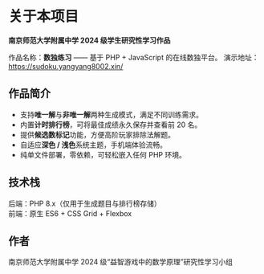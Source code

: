 # 关于本项目

**南京师范大学附属中学 2024 级学生研究性学习作品**

作品名称：**数独练习** —— 基于 PHP + JavaScript 的在线数独平台。
演示地址：https://sudoku.yangyang8002.xin/
## 作品简介
- 支持**唯一解**与**非唯一解**两种生成模式，满足不同训练需求。
- 内置**计时排行榜**，可将最佳成绩永久保存并查看前 20 名。
- 提供**候选数标记**功能，方便高阶玩家排除法解题。
- 自适应**深色 / 浅色**系统主题，手机端体验流畅。
- 纯单文件部署，零依赖，可轻松嵌入任何 PHP 环境。

## 技术栈
后端：PHP 8.x（仅用于生成题目与排行榜存储）  
前端：原生 ES6 + CSS Grid + Flexbox

## 作者
南京师范大学附属中学 2024 级“益智游戏中的数学原理”研究性学习小组
